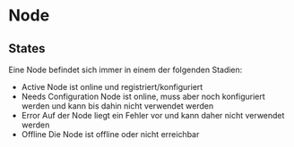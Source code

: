 # Node

## States
Eine Node befindet sich immer in einem der folgenden Stadien:
- Active
Node ist online und registriert/konfiguriert
- Needs Configuration
Node ist online, muss aber noch konfiguriert werden und kann bis dahin nicht verwendet werden
- Error
Auf der Node liegt ein Fehler vor und kann daher nicht verwendet werden
- Offline
Die Node ist offline oder nicht erreichbar
